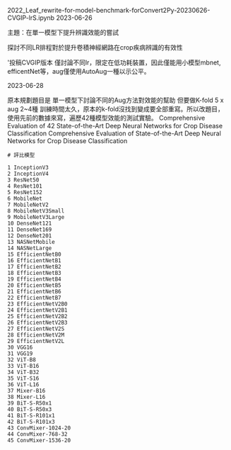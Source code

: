 2022_Leaf_rewrite-for-model-benchmark-forConvert2Py-20230626-CVGIP-lrS.ipynb
2023-06-26

主題：在單一模型下提升辨識效能的嘗試

探討不同LR排程對於提升卷積神經網路在crop疾病辨識的有效性

'投稿CVGIP版本 僅討論不同lr，限定在低功耗裝置，因此僅能用小模型mbnet, efficentNet等，aug僅使用AutoAug一種以示公平。

2023-06-28

原本規劃題目是 單一模型下討論不同的Aug方法對效能的幫助 但要做K-fold 5 x aug 2~4種 訓練時間太久，原本的k-fold沒找到變成要全部重寫。所以改題目，使用先前的數據來寫，遍歷42種模型效能的測試實驗。 Comprehensive Evaluation of 42 State-of-the-Art Deep Neural Networks for Crop Disease Classification Comprehensive Evaluation of State-of-the-Art Deep Neural Networks for Crop Disease Classification


```
# 評比模型

1 InceptionV3
2 InceptionV4
3 ResNet50
4 ResNet101
5 ResNet152
6 MobileNet
7 MobileNetV2
8 MobileNetV3Small
9 MobileNetV3Large
10 DenseNet121
11 DenseNet169
12 DenseNet201
13 NASNetMobile
14 NASNetLarge
15 EfficientNetB0
16 EfficientNetB1
17 EfficientNetB2
18 EfficientNetB3
19 EfficientNetB4
20 EfficientNetB5
21 EfficientNetB6
22 EfficientNetB7
23 EfficientNetV2B0
24 EfficientNetV2B1
25 EfficientNetV2B2
26 EfficientNetV2B3
27 EfficientNetV2S
28 EfficientNetV2M
29 EfficientNetV2L
30 VGG16
31 VGG19
32 ViT-B8
33 ViT-B16
34 ViT-B32
35 ViT-S16
36 ViT-L16
37 Mixer-B16
38 Mixer-L16
39 BiT-S-R50x1
40 BiT-S-R50x3
41 BiT-S-R101x1
42 BiT-S-R101x3
43 ConvMixer-1024-20
44 ConvMixer-768-32
45 ConvMixer-1536-20
```
